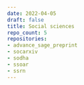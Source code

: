 ```yaml
---
date: 2022-04-05
draft: false
title: Social sciences
repo_count: 5
repositories:
- advance_sage_preprint
- socarxiv
- sodha
- ssoar
- ssrn
---
```



